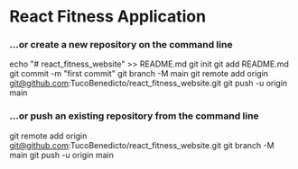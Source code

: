 # React Fitness Application



### …or create a new repository on the command line

echo "# react_fitness_website" >> README.md
git init
git add README.md
git commit -m "first commit"
git branch -M main
git remote add origin git@github.com:TucoBenedicto/react_fitness_website.git
git push -u origin main

### …or push an existing repository from the command line

git remote add origin git@github.com:TucoBenedicto/react_fitness_website.git
git branch -M main
git push -u origin main
